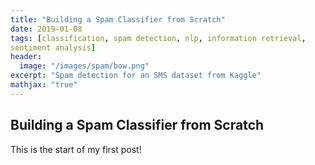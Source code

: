 ```yaml
---
title: "Building a Spam Classifier from Scratch"
date: 2019-01-08
tags: [classification, spam detection, nlp, information retrieval,
sentiment analysis]
header:
  image: "/images/spam/bow.png"
excerpt: "Spam detection for an SMS dataset from Kaggle"
mathjax: "true"
---
```


## Building a Spam Classifier from Scratch


This is the start of my first post!
